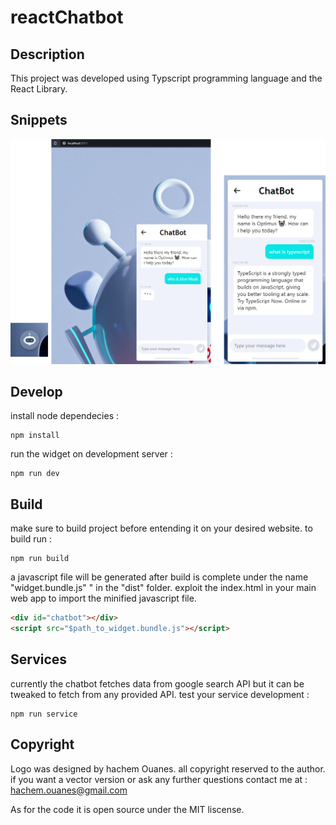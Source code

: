 # reactChatbot

## Description


This project was developed using Typscript programming language and the React Library.

## Snippets

<img title="" src="./src/assets/cahtbot-image-all.png" alt="cahtbot-image2.png" width="722" data-align="inline">

## Develop

install node dependecies :

```shell
npm install
```

run the widget on development server :

```shell
npm run dev
```

## Build

make sure to build project before entending it on your desired website. to build run :

```shell
npm run build
```

a javascript file will be generated after build is complete under the name "widget.bundle.js" " in the "dist" folder. exploit the index.html in your main web app to import the minified javascript file.

```html
<div id="chatbot"></div>
<script src="$path_to_widget.bundle.js"></script>
```

####

## Services

currently the chatbot fetches data from google search API but it can be tweaked to fetch from any provided API. test your service development :

```shell
npm run service
```

##

## Copyright

Logo was designed by hachem Ouanes. all copyright reserved to the author. if you want a vector version or ask any further questions contact me at : hachem.ouanes@gmail.com

As for the code it is open source under the MIT liscense.
